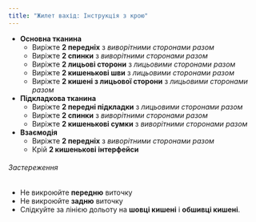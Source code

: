 ```yaml
---
title: "Жилет вахід: Інструкція з крою"
---
```


- **Основна тканина**
  - Виріжте **2 передніх** з _виворітними сторонами разом_
  - Виріжте **2 спинки** з _виворітними сторонами разом_
  - Виріжте **2 лицьові сторони** з _лицьовими сторонами разом_
  - Виріжте **2 кишенькові шви** з _лицьовими сторонами разом_
  - Виріжте **2 кишені з лицьової сторони** з _лицьовими сторонами разом_
- **Підкладкова тканина**
  - Виріжте **2 передні підкладки** з _лицьовими сторонами разом_
  - Виріжте **2 спинки** з _виворітними сторонами разом_
  - Виріжте **2 кишенькові сумки** з _виворітними сторонами разом_
- **Взаємодія**
  - Виріжте **2 передніх** з _виворітними сторонами разом_
  - Крій **2 кишенькові інтерфейси**

<Warning>

###### Застереження

- Не викроюйте **передню** виточку
- Не викроюйте **задню** виточку
- Слідкуйте за лінією дольоту на **шовці кишені** і **обшивці кишені**.

</Warning>
